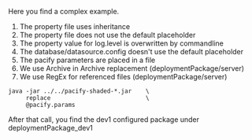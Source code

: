 Here you find a complex example. 

1. The property file uses inheritance
1. The property file does not use the default placeholder
1. The property value for log.level is overwritten by commandline
1. The database/datasource.config doesn't use the default placeholder
1. The pacify parameters are placed in a file
1. We use Archive in Archive replacement (deploymentPackage/server)
1. We use RegEx for referenced files (deploymentPackage/server)

<b></b>

    java -jar ../../pacify-shaded-*.jar    \
         replace                           \
         @pacify.params
   
After that call, you find the dev1 configured package under deploymentPackage_dev1
  
   
